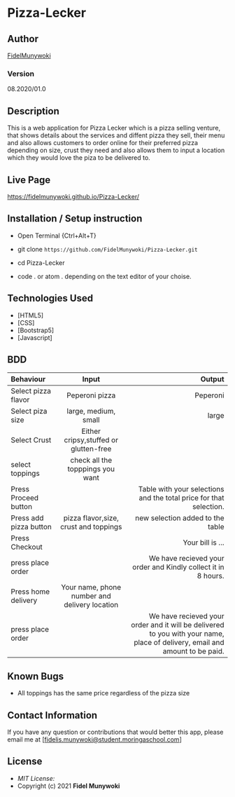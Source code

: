 # Pizza-Lecker
## Author

[FidelMunywoki](https://github.com/FidelMunywoki)

### Version
08.2020/01.0

## Description

This is a web application for Pizza Lecker which is a pizza selling venture, that shows details about the services and diffent pizza they sell, their menu and also allows customers to order online for their preferred pizza depending on size, crust they need and also allows them to input a location which they would love the piza to be delivered to. 



## Live Page 
https://fidelmunywoki.github.io/Pizza-Lecker/



## Installation / Setup instruction
* Open Terminal {Ctrl+Alt+T}

* git clone ```https://github.com/FidelMunywoki/Pizza-Lecker.git```

* cd Pizza-Lecker

* code . or atom . depending on the text editor of your choise.

## Technologies Used

* [HTML5]
* [CSS]
* [Bootstrap5]
* [Javascript]



## BDD
| Behaviour      | Input        | Output       |
| :------------- | :----------: | -----------: |
|  Select pizza flavor  |   Peperoni pizza |   Peperoni   |
| Select piza size  | large, medium, small |  large  |
| Select Crust   |  Either cripsy,stuffed or glutten-free  |     |
| select toppings  |  check all the topppings you want     |     |
| Press Proceed button |     | Table with your selections and the total price for that selection.|
| Press add pizza button | pizza flavor,size, crust and toppings   | new selection added to the table|
| Press Checkout |     | Your bill is ...  |
| press place order| | We have recieved your order and Kindly collect it in 8 hours.|
| Press home delivery | Your name, phone number and delivery location     |  |
| press place order| | We have recieved your order and it will be delivered to you with your name, place of delivery, email and amount to be paid.|

## Known Bugs

* All toppings has the same price regardless of the pizza size

## Contact Information 

If you have any question or contributions that would better this app, please email me at [fidelis.munywoki@student.moringaschool.com]

## License
* *MIT License:*
* Copyright (c) 2021 **Fidel Munywoki**

